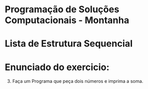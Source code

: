 # Programação de Soluções Computacionais - Montanha

# Lista de Estrutura Sequencial

# Enunciado do exercicio:


3. Faça um Programa que peça dois números e imprima a soma.
